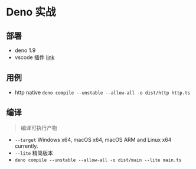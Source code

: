 # Deno 实战 
## 部署 
+ deno 1.9 
+ vscode 插件 [link](https://github.com/denoland/vscode_deno)

## 用例 
+ http native `deno compile --unstable --allow-all -o dist/http http.ts`
## 编译
> 编译可执行产物 
+ `--target` Windows x64, macOS x64, macOS ARM and Linux x64 currently.
+ `--lite` 精简版本
+ `deno compile --unstable --allow-all -o dist/main --lite main.ts`